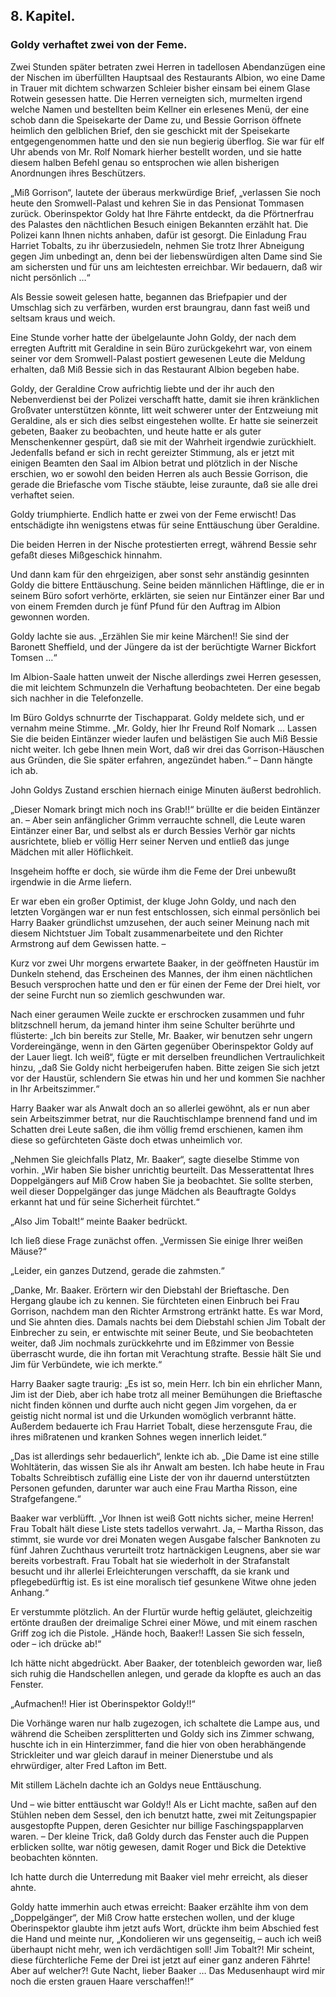 <h2>8. Kapitel.</h2>
<h3>Goldy verhaftet zwei von der Feme.</h3>

Zwei Stunden später betraten zwei Herren in tadellosen Abendanzügen eine der
Nischen im überfüllten Hauptsaal des Restaurants Albion, wo eine Dame in Trauer
mit dichtem schwarzen Schleier bisher einsam bei einem Glase Rotwein gesessen
hatte. Die Herren verneigten sich, murmelten irgend welche Namen und bestellten
beim Kellner ein erlesenes Menü, der eine schob dann die Speisekarte der Dame
zu, und Bessie Gorrison öffnete heimlich den gelblichen Brief, den sie
geschickt mit der Speisekarte entgegengenommen hatte und den sie nun begierig
überflog. Sie war für elf Uhr abends von Mr. Rolf Nomark hierher bestellt
worden, und sie hatte diesem halben Befehl genau so entsprochen wie allen
bisherigen Anordnungen ihres Beschützers.

„Miß Gorrison“, lautete der überaus merkwürdige Brief, „verlassen Sie noch
heute den Sromwell-Palast und kehren Sie in das Pensionat Tommasen zurück.
Oberinspektor Goldy hat Ihre Fährte entdeckt, da die Pförtnerfrau des Palastes
den nächtlichen Besuch einigen Bekannten erzählt hat. Die Polizei kann Ihnen
nichts anhaben, dafür ist gesorgt. Die Einladung Frau Harriet Tobalts, zu ihr
überzusiedeln, nehmen Sie trotz Ihrer Abneigung gegen Jim unbedingt an, denn
bei der liebenswürdigen alten Dame sind Sie am sichersten und für uns am
leichtesten erreichbar. Wir bedauern, daß wir nicht persönlich …“

Als Bessie soweit gelesen hatte, begannen das Briefpapier und der Umschlag sich
zu verfärben, wurden erst braungrau, dann fast weiß und seltsam kraus und
weich.

Eine Stunde vorher hatte der übelgelaunte John Goldy, der nach dem erregten
Auftritt mit Geraldine in sein Büro zurückgekehrt war, von einem seiner vor dem
Sromwell-Palast postiert gewesenen Leute die Meldung erhalten, daß Miß Bessie
sich in das Restaurant Albion begeben habe.

Goldy, der Geraldine Crow aufrichtig liebte und der ihr auch den Nebenverdienst
bei der Polizei verschafft hatte, damit sie ihren kränklichen Großvater
unterstützen könnte, litt weit schwerer unter der Entzweiung mit Geraldine, als
er sich dies selbst eingestehen wollte. Er hatte sie seinerzeit gebeten, Baaker
zu beobachten, und heute hatte er als guter Menschenkenner gespürt, daß sie mit
der Wahrheit irgendwie zurückhielt. Jedenfalls befand er sich in recht
gereizter Stimmung, als er jetzt mit einigen Beamten den Saal im Albion betrat
und plötzlich in der Nische erschien, wo er sowohl den beiden Herren als auch
Bessie Gorrison, die gerade die Briefasche vom Tische stäubte, leise zuraunte,
daß sie alle drei verhaftet seien.

Goldy triumphierte. Endlich hatte er zwei von der Feme erwischt! Das
entschädigte ihn wenigstens etwas für seine Enttäuschung über Geraldine.

Die beiden Herren in der Nische protestierten erregt, während Bessie sehr
gefaßt dieses Mißgeschick hinnahm.

Und dann kam für den ehrgeizigen, aber sonst sehr anständig gesinnten Goldy die
bittere Enttäuschung. Seine beiden männlichen Häftlinge, die er in seinem Büro
sofort verhörte, erklärten, sie seien nur Eintänzer einer Bar und von einem
Fremden durch je fünf Pfund für den Auftrag im Albion gewonnen worden.

Goldy lachte sie aus. „Erzählen Sie mir keine Märchen!! Sie sind der Baronett
Sheffield, und der Jüngere da ist der berüchtigte Warner Bickfort Tomsen …“

Im Albion-Saale hatten unweit der Nische allerdings zwei Herren gesessen, die
mit leichtem Schmunzeln die Verhaftung beobachteten. Der eine begab sich
nachher in die Telefonzelle.

Im Büro Goldys schnurrte der Tischapparat. Goldy meldete sich, und er vernahm
meine Stimme. „Mr. Goldy, hier Ihr Freund Rolf Nomark … Lassen Sie die beiden
Eintänzer wieder laufen und belästigen Sie auch Miß Bessie nicht weiter. Ich
gebe Ihnen mein Wort, daß wir drei das Gorrison-Häuschen aus Gründen, die Sie
später erfahren, angezündet haben.“ – Dann hängte ich ab.

John Goldys Zustand erschien hiernach einige Minuten äußerst bedrohlich.

„Dieser Nomark bringt mich noch ins Grab!!“ brüllte er die beiden Eintänzer an.
– Aber sein anfänglicher Grimm verrauchte schnell, die Leute waren Eintänzer
einer Bar, und selbst als er durch Bessies Verhör gar nichts ausrichtete, blieb
er völlig Herr seiner Nerven und entließ das junge Mädchen mit aller
Höflichkeit.

Insgeheim hoffte er doch, sie würde ihm die Feme der Drei unbewußt irgendwie in
die Arme liefern.

Er war eben ein großer Optimist, der kluge John Goldy, und nach den letzten
Vorgängen war er nun fest entschlossen, sich einmal persönlich bei Harry Baaker
gründlichst umzusehen, der auch seiner Meinung nach mit diesem Nichtstuer Jim
Tobalt zusammenarbeitete und den Richter Armstrong auf dem Gewissen hatte. –

Kurz vor zwei Uhr morgens erwartete Baaker, in der geöffneten Haustür im
Dunkeln stehend, das Erscheinen des Mannes, der ihm einen nächtlichen Besuch
versprochen hatte und den er für einen der Feme der Drei hielt, vor der seine
Furcht nun so ziemlich geschwunden war.

Nach einer geraumen Weile zuckte er erschrocken zusammen und fuhr blitzschnell
herum, da jemand hinter ihm seine Schulter berührte und flüsterte: „Ich bin
bereits zur Stelle, Mr. Baaker, wir benutzen sehr ungern Vordereingänge, wenn
in den Gärten gegenüber Oberinspektor Goldy auf der Lauer liegt. Ich weiß“,
fügte er mit derselben freundlichen Vertraulichkeit hinzu, „daß Sie Goldy nicht
herbeigerufen haben. Bitte zeigen Sie sich jetzt vor der Haustür, schlendern
Sie etwas hin und her und kommen Sie nachher in Ihr Arbeitszimmer.“

Harry Baaker war als Anwalt doch an so allerlei gewöhnt, als er nun aber sein
Arbeitszimmer betrat, nur die Rauchtischlampe brennend fand und im Schatten
drei Leute saßen, die ihm völlig fremd erschienen, kamen ihm diese so
gefürchteten Gäste doch etwas unheimlich vor.

„Nehmen Sie gleichfalls Platz, Mr. Baaker“, sagte dieselbe Stimme von vorhin.
„Wir haben Sie bisher unrichtig beurteilt. Das Messerattentat Ihres
Doppelgängers auf Miß Crow haben Sie ja beobachtet. Sie sollte sterben, weil
dieser Doppelgänger das junge Mädchen als Beauftragte Goldys erkannt hat und
für seine Sicherheit fürchtet.“

„Also Jim Tobalt!“ meinte Baaker bedrückt.

Ich ließ diese Frage zunächst offen. „Vermissen Sie einige Ihrer weißen Mäuse?“

„Leider, ein ganzes Dutzend, gerade die zahmsten.“

„Danke, Mr. Baaker. Erörtern wir den Diebstahl der Brieftasche. Den Hergang
glaube ich zu kennen. Sie fürchteten einen Einbruch bei Frau Gorrison, nachdem
man den Richter Armstrong ertränkt hatte. Es war Mord, und Sie ahnten dies.
Damals nachts bei dem Diebstahl schien Jim Tobalt der Einbrecher zu sein, er
entwischte mit seiner Beute, und Sie beobachteten weiter, daß Jim nochmals
zurückkehrte und im Eßzimmer von Bessie überrascht wurde, die ihn fortan mit
Verachtung strafte. Bessie hält Sie und Jim für Verbündete, wie ich merkte.“

Harry Baaker sagte traurig: „Es ist so, mein Herr. Ich bin ein ehrlicher Mann,
Jim ist der Dieb, aber ich habe trotz all meiner Bemühungen die Brieftasche
nicht finden können und durfte auch nicht gegen Jim vorgehen, da er geistig
nicht normal ist und die Urkunden womöglich verbrannt hätte. Außerdem bedauerte
ich Frau Harriet Tobalt, diese herzensgute Frau, die ihres mißratenen und
kranken Sohnes wegen innerlich leidet.“

„Das ist allerdings sehr bedauerlich“, lenkte ich ab. „Die Dame ist eine stille
Wohltäterin, das wissen Sie als ihr Anwalt am besten. Ich habe heute in Frau
Tobalts Schreibtisch zufällig eine Liste der von ihr dauernd unterstützten
Personen gefunden, darunter war auch eine Frau Martha Risson, eine
Strafgefangene.“

Baaker war verblüfft. „Vor Ihnen ist weiß Gott nichts sicher, meine Herren!
Frau Tobalt hält diese Liste stets tadellos verwahrt. Ja, – Martha Risson, das
stimmt, sie wurde vor drei Monaten wegen Ausgabe falscher Banknoten zu fünf
Jahren Zuchthaus verurteilt trotz hartnäckigen Leugnens, aber sie war bereits
vorbestraft. Frau Tobalt hat sie wiederholt in der Strafanstalt besucht und ihr
allerlei Erleichterungen verschafft, da sie krank und pflegebedürftig ist. Es
ist eine moralisch tief gesunkene Witwe ohne jeden Anhang.“

Er verstummte plötzlich. An der Flurtür wurde heftig geläutet, gleichzeitig
ertönte draußen der dreimalige Schrei einer Möwe, und mit einem raschen Griff
zog ich die Pistole. „Hände hoch, Baaker!! Lassen Sie sich fesseln, oder – ich
drücke ab!“

Ich hätte nicht abgedrückt. Aber Baaker, der totenbleich geworden war, ließ
sich ruhig die Handschellen anlegen, und gerade da klopfte es auch an das
Fenster.

„Aufmachen!! Hier ist Oberinspektor Goldy!!“

Die Vorhänge waren nur halb zugezogen, ich schaltete die Lampe aus, und während
die Scheiben zersplitterten und Goldy sich ins Zimmer schwang, huschte ich in
ein Hinterzimmer, fand die hier von oben herabhängende Strickleiter und war
gleich darauf in meiner Dienerstube und als ehrwürdiger, alter Fred Lafton im
Bett.

Mit stillem Lächeln dachte ich an Goldys neue Enttäuschung.

Und – wie bitter enttäuscht war Goldy!! Als er Licht machte, saßen auf den
Stühlen neben dem Sessel, den ich benutzt hatte, zwei mit Zeitungspapier
ausgestopfte Puppen, deren Gesichter nur billige Faschingspapplarven waren. –
Der kleine Trick, daß Goldy durch das Fenster auch die Puppen erblicken sollte,
war nötig gewesen, damit Roger und Bick die Detektive beobachten könnten.

Ich hatte durch die Unterredung mit Baaker viel mehr erreicht, als dieser
ahnte.

Goldy hatte immerhin auch etwas erreicht: Baaker erzählte ihm von dem
„Doppelgänger“, der Miß Crow hatte erstechen wollen, und der kluge
Oberinspektor glaubte ihm jetzt aufs Wort, drückte ihm beim Abschied fest die
Hand und meinte nur, „Kondolieren wir uns gegenseitig, – auch ich weiß
überhaupt nicht mehr, wen ich verdächtigen soll! Jim Tobalt?! Mir scheint,
diese fürchterliche Feme der Drei ist jetzt auf einer ganz anderen Fährte! Aber
auf welcher?! Gute Nacht, lieber Baaker … Das Medusenhaupt wird mir noch die
ersten grauen Haare verschaffen!!“


